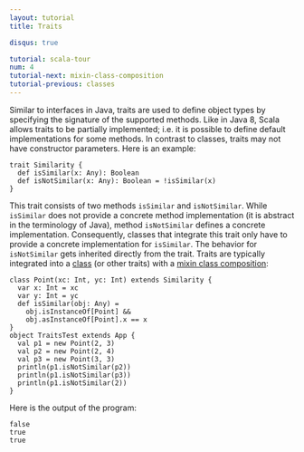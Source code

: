 ```yaml
---
layout: tutorial
title: Traits

disqus: true

tutorial: scala-tour
num: 4
tutorial-next: mixin-class-composition
tutorial-previous: classes
---
```


Similar to interfaces in Java, traits are used to define object types by specifying the signature of the supported methods. Like in Java 8, Scala allows traits to be partially implemented; i.e. it is possible to define default implementations for some methods. In contrast to classes, traits may not have constructor parameters.
Here is an example:
 
```tut
trait Similarity {
  def isSimilar(x: Any): Boolean
  def isNotSimilar(x: Any): Boolean = !isSimilar(x)
}
```
 
This trait consists of two methods `isSimilar` and `isNotSimilar`. While `isSimilar` does not provide a concrete method implementation (it is abstract in the terminology of Java), method `isNotSimilar` defines a concrete implementation. Consequently, classes that integrate this trait only have to provide a concrete implementation for `isSimilar`. The behavior for `isNotSimilar` gets inherited directly from the trait. Traits are typically integrated into a [class](classes.html) (or other traits) with a [mixin class composition](mixin-class-composition.html):
 
```tut
class Point(xc: Int, yc: Int) extends Similarity {
  var x: Int = xc
  var y: Int = yc
  def isSimilar(obj: Any) =
    obj.isInstanceOf[Point] &&
    obj.asInstanceOf[Point].x == x
}
object TraitsTest extends App {
  val p1 = new Point(2, 3)
  val p2 = new Point(2, 4)
  val p3 = new Point(3, 3)
  println(p1.isNotSimilar(p2))
  println(p1.isNotSimilar(p3))
  println(p1.isNotSimilar(2))
}
```
 
Here is the output of the program:

```
false
true
true
```
